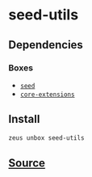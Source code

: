 
seed-utils 
====================




## Dependencies
### Boxes
* [`seed`](seed.md)
* [`core-extensions`](core-extensions.md)




## Install
```bash
zeus unbox seed-utils
```







## [Source](https://github.com/liquidapps-io/zeus-sdk/tree/master/boxes/groups/undefined/seed-utils)
